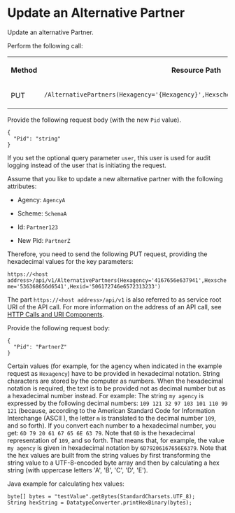 <!-- loio60d19e38267c4991a2f696f1a00f4ead -->

# Update an Alternative Partner

Update an alternative Partner.



Perform the following call:


<table>
<tr>
<th valign="top">

Method



</th>
<th valign="top">

Resource Path



</th>
</tr>
<tr>
<td valign="top">

PUT



</td>
<td valign="top">

 `/AlternativePartners(Hexagency='{Hexagency}',Hexscheme='{Hexscheme}',Hexid='{Hexid}')` 



</td>
</tr>
</table>

Provide the following request body \(with the new `Pid` value\).

```
{
  "Pid": "string"
}
```

If you set the optional query parameter `user`, this user is used for audit logging instead of the user that is initiating the request.

Assume that you like to update a new alternative partner with the following attributes:

-   Agency: `AgencyA`

-   Scheme: `SchemaA`

-   Id: `Partner123`

-   New Pid: `PartnerZ`


Therefore, you need to send the following PUT request, providing the hexadecimal values for the key parameters:

`https://<host address>/api/v1/AlternativePartners(Hexagency='4167656e637941',Hexscheme='536368656d6541',Hexid='506172746e6572313233')`

The part `https://<host address>/api/v1` is also referred to as service root URI of the API call. For more information on the address of an API call, see [HTTP Calls and URI Components](http-calls-and-uri-components-ca75e12.md).

Provide the following request body:

```
{
  "Pid": "PartnerZ"
}
```



Certain values \(for example, for the agency when indicated in the example request as `Hexagency`\) have to be provided in hexadecimal notation. String characters are stored by the computer as numbers. When the hexadecimal notation is required, the text is to be provided not as decimal number but as a hexadecimal number instead. For example: The string `my agency` is expressed by the following decimal numbers: `109 121 32 97 103 101 110 99 121` \(because, according to the American Standard Code for Information Interchange \(ASCII \), the letter `m` is translated to the decimal number `109`, and so forth\). If you convert each number to a hexadecimal number, you get: `6D 79 20 61 67 65 6E 63 79`. Note that `6D` is the hexadecimal representation of `109`, and so forth. That means that, for example, the value `my agency` is given in hexadecimal notation by `6D79206167656E6379`. Note that the hex values are built from the string values by first transforming the string value to a UTF-8-encoded byte array and then by calculating a hex string \(with uppercase letters 'A', 'B', 'C', 'D', 'E'\).

Java example for calculating hex values:

```
byte[] bytes = "testValue".getBytes(StandardCharsets.UTF_8);
String hexString = DatatypeConverter.printHexBinary(bytes);
```

